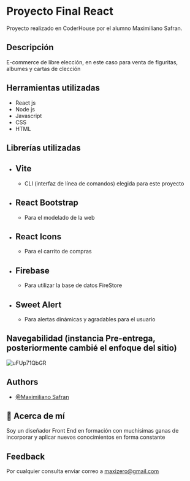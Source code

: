 
# Proyecto Final React

Proyecto realizado en CoderHouse por el alumno Maximiliano Safran.



## Descripción

E-commerce de libre elección, en este caso para venta de figuritas, albumes y cartas de clección
## Herramientas utilizadas

 - React js
 - Node js
 - Javascript
 - CSS
 - HTML
## Librerías utilizadas

 - Vite
	-
	- CLI (interfaz de línea de comandos) elegida para este proyecto
 - React Bootstrap
    -
    - Para el modelado de la web
 - React Icons
    -
    - Para el carrito de compras
 - Firebase
    -
    - Para utilizar la base de datos FireStore
 - Sweet Alert
    -
    - Para alertas dinámicas y agradables para el usuario

## Navegabilidad (instancia Pre-entrega, posteriormente cambié el enfoque del sitio)

![uFUp71QbGR](https://user-images.githubusercontent.com/4087941/206070374-0a9c195c-fd99-4bbf-a9f0-a8c70967469f.gif)



## Authors

- [@Maximiliano Safran](https://github.com/jeepers22)


## 🚀 Acerca de mí
Soy un diseñador Front End en formación con muchísimas ganas de incorporar y aplicar nuevos conocimientos en forma constante


## Feedback

Por cualquier consulta enviar correo a maxizero@gmail.com

